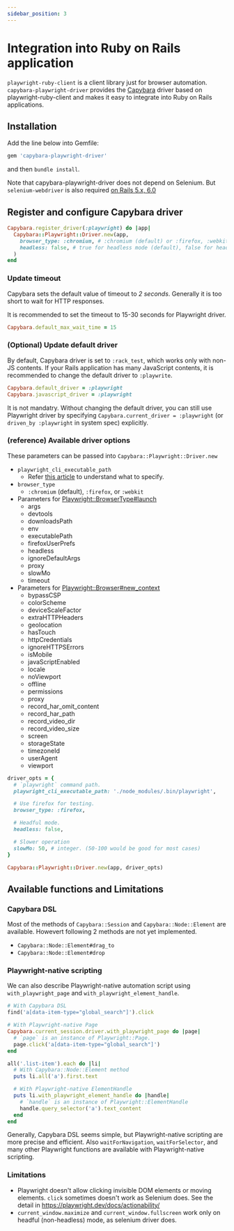 ```yaml
---
sidebar_position: 3
---
```


# Integration into Ruby on Rails application

`playwright-ruby-client` is a client library just for browser automation. `capybara-playwright-driver` provides the [Capybara](https://github.com/teamcapybara/capybara) driver based on playwright-ruby-client and makes it easy to integrate into Ruby on Rails applications.

## Installation

Add the line below into Gemfile:

```rb
gem 'capybara-playwright-driver'
```

and then `bundle install`.

Note that capybara-playwright-driver does not depend on Selenium. But `selenium-webdriver` is also required [on Rails 5.x, 6.0](https://github.com/rails/rails/pull/39179)

## Register and configure Capybara driver

```rb
Capybara.register_driver(:playwright) do |app|
  Capybara::Playwright::Driver.new(app,
    browser_type: :chromium, # :chromium (default) or :firefox, :webkit
    headless: false, # true for headless mode (default), false for headful mode.
  )
end
```

### Update timeout

Capybara sets the default value of timeout to *2 seconds*. Generally it is too short to wait for HTTP responses.

It is recommended to set the timeout to 15-30 seconds for Playwright driver.

```rb
Capybara.default_max_wait_time = 15
```

### (Optional) Update default driver

By default, Capybara driver is set to `:rack_test`, which works only with non-JS contents. If your Rails application has many JavaScript contents, it is recommended to change the default driver to `:playwrite`.

```rb
Capybara.default_driver = :playwright
Capybara.javascript_driver = :playwright
```

It is not mandatry. Without changing the default driver, you can still use Playwright driver by specifying `Capybara.current_driver = :playwright` (or `driven_by :playwright` in system spec) explicitly.

### (reference) Available driver options

These parameters can be passed into `Capybara::Playwright::Driver.new`

* `playwright_cli_executable_path`
  * Refer [this article](./download_playwright_driver) to understand what to specify.
* `browser_type`
  * `:chromium` (default), `:firefox`, or `:webkit`
* Parameters for [Playwright::BrowserType#launch](/docs/api/browser_type#launch)
  * args
  * devtools
  * downloadsPath
  * env
  * executablePath
  * firefoxUserPrefs
  * headless
  * ignoreDefaultArgs
  * proxy
  * slowMo
  * timeout
* Parameters for [Playwright::Browser#new_context](/docs/api/browser#new_context)
  * bypassCSP
  * colorScheme
  * deviceScaleFactor
  * extraHTTPHeaders
  * geolocation
  * hasTouch
  * httpCredentials
  * ignoreHTTPSErrors
  * isMobile
  * javaScriptEnabled
  * locale
  * noViewport
  * offline
  * permissions
  * proxy
  * record_har_omit_content
  * record_har_path
  * record_video_dir
  * record_video_size
  * screen
  * storageState
  * timezoneId
  * userAgent
  * viewport

```ruby
driver_opts = {
  # `playwright` command path.
  playwright_cli_executable_path: './node_modules/.bin/playwright',

  # Use firefox for testing.
  browser_type: :firefox,

  # Headful mode.
  headless: false,

  # Slower operation
  slowMo: 50, # integer. (50-100 would be good for most cases)
}

Capybara::Playwright::Driver.new(app, driver_opts)
```


## Available functions and Limitations

### Capybara DSL

Most of the methods of `Capybara::Session` and `Capybara::Node::Element` are available. Howevert following 2 methods are not yet implemented.

* `Capybara::Node::Element#drag_to`
* `Capybara::Node::Element#drop`

### Playwright-native scripting

We can also describe Playwright-native automation script using `with_playwright_page` and `with_playwright_element_handle`.

```ruby
# With Capybara DSL
find('a[data-item-type="global_search"]').click

# With Playwright-native Page
Capybara.current_session.driver.with_playwright_page do |page|
  # `page` is an instance of Playwright::Page.
  page.click('a[data-item-type="global_search"]')
end
```

```ruby
all('.list-item').each do |li|
  # With Capybara::Node::Element method
  puts li.all('a').first.text

  # With Playwright-native ElementHandle
  puts li.with_playwright_element_handle do |handle|
    # `handle` is an instance of Playwright::ElementHandle
    handle.query_selector('a').text_content
  end
end
```

Generally, Capybara DSL seems simple, but Playwright-native scripting are more precise and efficient. Also `waitForNavigation`, `waitForSelector`, and many other Playwright functions are available with Playwright-native scripting.

### Limitations

* Playwright doesn't allow clicking invisible DOM elements or moving elements. `click` sometimes doesn't work as Selenium does. See the detail in https://playwright.dev/docs/actionability/
* `current_window.maximize` and `current_window.fullscreen` work only on headful (non-headless) mode, as selenium driver does.
